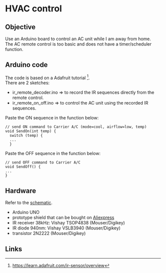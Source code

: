 # HVAC control

## Objective
Use an Arduino board to control an AC unit while I am away from home.  
The AC remote control is too basic and does not have a timer/scheduler function.

## Arduino code
The code is based on a Adafruit tutorial [^1].  
There are 2 sketches:
- ir_remote_decoder.ino => to record the IR sequences directly from the remote control.
- ir_remote_on_off.ino => to control the AC unit using the recorded IR sequences.

Paste the ON sequence in the function below:
```
// send ON command to Carrier A/C (mode=cool, airflow=low, temp)
void SendOn(int temp) {
  switch (temp) {
  ...
  }
```

Paste the OFF sequence in the function below:
```
// send OFF command to Carrier A/C
void SendOff() {
...
}
```

## Hardware
Refer to the [schematic](https://github.com/carpet852/HVAC_control/blob/main/Hardware/HVAC%20Arduino%20schematics.pdf).
- Arduino UNO
- prototype shield that can be bought on [Aliexpress](https://www.aliexpress.com/item/32219226047.html)
- IR receiver 38kHz: Vishay TSOP4838 (Mouser/Digikey)
- IR diode 940nm: Vishay VSLB3940 (Mouser/Digikey)
- transistor 2N2222 (Mouser/Digikey)

## Links
[^1]: https://learn.adafruit.com/ir-sensor/overview
